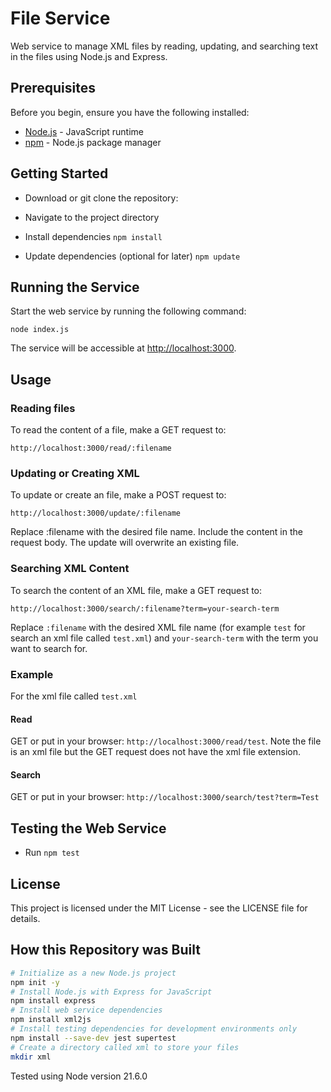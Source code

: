 # File Service

Web service to manage XML files by reading, updating, and searching text in the files using Node.js and Express.

## Prerequisites

Before you begin, ensure you have the following installed:

- [Node.js](https://nodejs.org/) - JavaScript runtime
- [npm](https://www.npmjs.com/) - Node.js package manager

## Getting Started

- Download or git clone the repository:
- Navigate to the project directory

- Install dependencies `npm install`
- Update dependencies (optional for later) `npm update`

## Running the Service

Start the web service by running the following command:

`node index.js`

The service will be accessible at <http://localhost:3000>.

## Usage

### Reading files

To read the content of a file, make a GET request to:

`http://localhost:3000/read/:filename`

### Updating or Creating XML

To update or create an file, make a POST request to:

`http://localhost:3000/update/:filename`

Replace :filename with the desired file name. Include the content in the request body. The update will overwrite an existing file.

### Searching XML Content

To search the content of an XML file, make a GET request to:

`http://localhost:3000/search/:filename?term=your-search-term`

Replace `:filename` with the desired XML file name (for example `test` for search an xml file called `test.xml`) and `your-search-term` with the term you want to search for.

### Example

For the xml file called `test.xml`

#### Read

GET or put in your browser: `http://localhost:3000/read/test`. Note the file is an xml file but the GET request does not have the xml file extension.

#### Search

GET or put in your browser: `http://localhost:3000/search/test?term=Test`

## Testing the Web Service

- Run `npm test`

## License

This project is licensed under the MIT License - see the LICENSE file for details.

## How this Repository was Built

```sh
# Initialize as a new Node.js project
npm init -y
# Install Node.js with Express for JavaScript
npm install express
# Install web service dependencies
npm install xml2js
# Install testing dependencies for development environments only
npm install --save-dev jest supertest
# Create a directory called xml to store your files
mkdir xml
```

Tested using Node version 21.6.0
